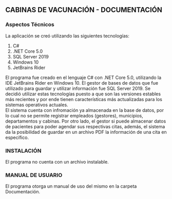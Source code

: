 ## CABINAS DE VACUNACIÓN  - DOCUMENTACIÓN

### Aspectos Técnicos

La aplicación se creó utilizando las siguientes tecnologías:

1. C#
2. .NET Core 5.0
3. SQL Server 2019
4. Windows 10
5. JetBrains Rider

El programa fue creado en el lenguaje C# con .NET Core 5.0, utilizando la IDE JetBrains Rider en Windows 10. El gestor de bases de datos que fue utilizado para guardar y utilizar información fue SQL Server 2019.
Se decidió utilizar estas tecnologías puesto a que son las versiones estables más recientes y por ende tienen características más actualizadas para los sistemas operativos actuales.  
El sistema cuenta con infromación ya almacenada en la base de datos, por lo cual no se permite registrar empleados (gestores), municipios, departamentos y cabinas. Por otro lado, el gestor si puede almacenar datos de pacientes para poder agendar sus respectivas citas, además, el sistema da la posibilidad de guardar en un archivo PDF la información de una cita en específico.
### INSTALACIÓN
El programa no cuenta con un archivo instalable.
### MANUAL DE USUARIO
El programa otorga un manual de uso del mismo en la carpeta Documentación.